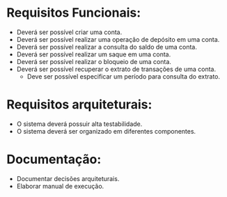 # Requisitos Funcionais:

* Deverá ser possível criar uma conta.
* Deverá ser possível realizar uma operação de depósito em uma conta.
* Deverá ser possível realizar a consulta do saldo de uma conta.
* Deverá ser possível realizar um saque em uma conta.
* Deverá ser possível realizar o bloqueio de uma conta.
* Deverá ser possível recuperar o extrato de transações de uma conta.
    * Deve ser possível especificar um período para consulta do extrato.


# Requisitos arquiteturais:

* O sistema deverá possuir alta testabilidade.
* O sistema deverá ser organizado em diferentes componentes.

# Documentação: 

* Documentar decisões arquiteturais.
* Elaborar manual de execução.
